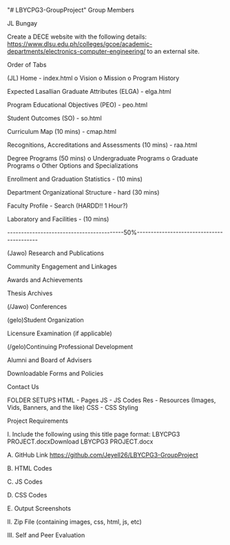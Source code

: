 "# LBYCPG3-GroupProject" 
Group Members

JL Bungay

Create a DECE website with the following details: 
https://www.dlsu.edu.ph/colleges/gcoe/academic-departments/electronics-computer-engineering/ 
to an external site.

Order of Tabs

(JL)
Home - index.html
o Vision
o Mission
o Program History


Expected Lasallian Graduate Attributes (ELGA) - elga.html

Program Educational Objectives (PEO) - peo.html

Student Outcomes (SO) - so.html

Curriculum Map (10 mins) - cmap.html

Recognitions, Accreditations and Assessments (10 mins)  - raa.html

Degree Programs (50 mins)
o Undergraduate Programs
o Graduate Programs
o Other Options and Specializations

Enrollment and Graduation Statistics - (10 mins)

Department Organizational Structure - hard (30 mins)

Faculty Profile - Search (HARDD!! 1 Hour?)
 
Laboratory and Facilities - (10 mins)

------------------------------------------50%------------------------------------------

(Jawo) Research and Publications

Community Engagement and Linkages

Awards and Achievements

Thesis Archives

(/Jawo) Conferences

(gelo)Student Organization

Licensure Examination (if applicable)

(/gelo)Continuing Professional Development

Alumni and Board of Advisers

Downloadable Forms and Policies

Contact Us

FOLDER SETUPS
HTML - Pages
JS - JS Codes
Res - Resources (Images, Vids, Banners, and the like)
CSS - CSS Styling

Project Requirements

I. Include the following using this title page format: LBYCPG3 PROJECT.docxDownload LBYCPG3 PROJECT.docx

A. GitHub Link
https://github.com/Jeyell26/LBYCPG3-GroupProject

B. HTML Codes

C. JS Codes

D. CSS Codes

E. Output Screenshots

 

II. Zip File (containing images, css, html, js, etc)

 

III. Self and Peer Evaluation



